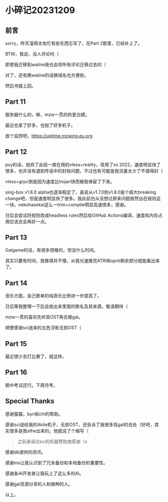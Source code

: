 # 小碎记20231209

## 前言

sorry，昨天溜得太匆忙有些东西忘写了，在Part 2那里，已经补上了。

BTW，我说，没人评论吗（

即使我迁移到waline我也会将所有评论迁移过去的（

对了，还有换waline的话换域名也方便些。

然后书接上回。

## Part 11

服务器什么的，嘛，mzw一贯的热爱白嫖。

最近也拿了好多，也抛了好多机子。

放个监控吧，<https://uptime.mzwing.eu.org>

## Part 12

pxy的话，抛弃了此前一直在用的vless+reality，改用了ss 2022，速度明显快了很多，也并没有遇到传说中的封锁问题，不过也有可能是我流量太少了不值得封（

vless+grpc倒是因为速度比trojan快而被我保留了下来。

sing-box v1.8.0 alpha也逐渐稳定了，虽说从v1.7.0到v1.8.0是个超大breaking change吧，但是速度明显快了很多。我此前也从没想过原来问题居然出在规则这一块，nekohasekai这么一trim+compile明显高速很多，感谢。

日后会尝试将规则改成headless rules然后给GitHub Actions编译，速度和内存占用应该还会再好一点。

## Part 13

Galgame的话，有很多想推的，但没什么时间。

其实只要有时间，我推得并不慢，从我光速推完ATRI和sprb剩余部分就能看出来了。

## Part 14

音乐方面，自己歌单的纯音乐比例进一步提高了。

日后等我整理一下后会放出来里面的歌名及其来源，敬请期待（

mzw一贯的喜欢先听其OST再去推gal。

顺便感谢sci送来的五色浮影无损OST（

## Part 15

最近很少去打比赛了，就这样。

## Part 16

期中考试还行。下周月考。

## Special Thanks

感谢猫猫，byn和chi的帮助。

感谢sci送给我的Akile机子、无损OST，还告诉了我很多找gal的去处（好吧，其实很多是我stfw出来的，他就说了个缩写（

> 之前承诺过sci的机器赞助商感谢（x

感谢db提供的资讯。

感谢ms让我认识到了冗余备份和本地备份的重要性。

感谢各AI开发者让我玩上了这么多的AI。

感谢gal资源分享的人和做种的人。

以上。
